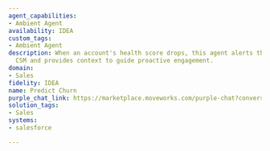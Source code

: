 ```yaml
---
agent_capabilities:
- Ambient Agent
availability: IDEA
custom_tags:
- Ambient Agent
description: When an account's health score drops, this agent alerts the assigned
  CSM and provides context to guide proactive engagement.
domain:
- Sales
fidelity: IDEA
name: Predict Churn
purple_chat_link: https://marketplace.moveworks.com/purple-chat?conversation=%7B%22messages%22%3A%5B%7B%22parts%22%3A%5B%7B%22richText%22%3A%22%3Cp+xmlns%3D%5C%22http%3A%2F%2Fwww.w3.org%2F1999%2Fxhtml%5C%22%3EHi+Sarah%2C+I%27ve+detected+a+significant+drop+in+the+health+score+for+%3Cb%3EAcme+Corp%3C%2Fb%3E%2C+from+85+to+62.+The+main+factors+are+decreased+product+usage+and+no+executive+logins+in+the+last+30+days.+This+indicates+a+high+churn+risk.%3C%2Fp%3E%3Cp+xmlns%3D%5C%22http%3A%2F%2Fwww.w3.org%2F1999%2Fxhtml%5C%22%3EHere+are+some+recent+activities+for+context%3A%3C%2Fp%3E%3Cul+xmlns%3D%5C%22http%3A%2F%2Fwww.w3.org%2F1999%2Fxhtml%5C%22%3E%3Cli%3EOpen+support+ticket%3A+P2+-+%5C%22Integration+issues+with+new+API%5C%22%3C%2Fli%3E%3Cli%3ELast+renewal%3A+Q1+2024%3C%2Fli%3E%3Cli%3EKey+contact%3A+John+Doe+%28john.doe%40acme.com%29%3C%2Fli%3E%3C%2Ful%3E%3Cp+xmlns%3D%5C%22http%3A%2F%2Fwww.w3.org%2F1999%2Fxhtml%5C%22%3EWhat+would+you+like+to+do+next%3F%3C%2Fp%3E%22%7D%2C%7B%22buttons%22%3A%5B%7B%22buttonText%22%3A%22Draft+check-in+email%22%7D%2C%7B%22buttonText%22%3A%22Schedule+internal+review%22%7D%2C%7B%22buttonText%22%3A%22Snooze+for+24+hours%22%7D%5D%7D%5D%2C%22role%22%3A%22assistant%22%7D%5D%2C%22assistantConfig%22%3A%7B%22userName%22%3A%22Moveworks%22%2C%22initials%22%3A%22U%22%2C%22providedIcon%22%3A%22silhoutte%22%7D%2C%22userConfig%22%3A%7B%22userName%22%3A%22You%22%2C%22initials%22%3A%22U%22%2C%22providedIcon%22%3A%22silhoutte%22%7D%7D
solution_tags:
- Sales
systems:
- salesforce

---
```

